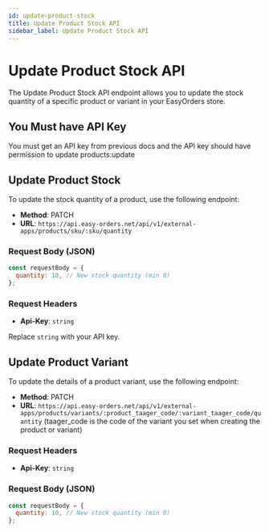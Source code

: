 ```yaml
---
id: update-product-stock
title: Update Product Stock API
sidebar_label: Update Product Stock API
---
```


# Update Product Stock API

The Update Product Stock API endpoint allows you to update the stock quantity of a specific product or variant in your EasyOrders store.

## You Must have API Key

You must get an API key from previous docs and the API key should have permission to update products:update

## Update Product Stock

To update the stock quantity of a product, use the following endpoint:

- **Method**: PATCH
- **URL**: `https://api.easy-orders.net/api/v1/external-apps/products/sku/:sku/quantity`

### Request Body (JSON)

```js
const requestBody = {
  quantity: 10, // New stock quantity (min 0)
};
```

### Request Headers

- **Api-Key**: `string`

Replace `string` with your API key.

## Update Product Variant

To update the details of a product variant, use the following endpoint:

- **Method**: PATCH
- **URL**: `https://api.easy-orders.net/api/v1/external-apps/products/variants/:product_taager_code/:variant_taager_code/quantity` (taager_code is the code of the variant you set when creating the product or variant)

### Request Headers

- **Api-Key**: `string`

### Request Body (JSON)

```js
const requestBody = {
  quantity: 10, // New stock quantity (min 0)
};
```
